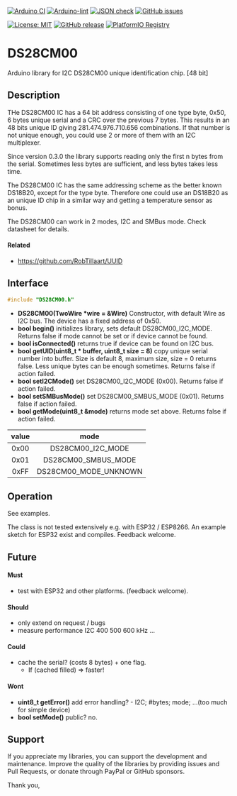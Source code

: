 
[![Arduino CI](https://github.com/RobTillaart/DS28CM00/workflows/Arduino%20CI/badge.svg)](https://github.com/marketplace/actions/arduino_ci)
[![Arduino-lint](https://github.com/RobTillaart/DS28CM00/actions/workflows/arduino-lint.yml/badge.svg)](https://github.com/RobTillaart/DS28CM00/actions/workflows/arduino-lint.yml)
[![JSON check](https://github.com/RobTillaart/DS28CM00/actions/workflows/jsoncheck.yml/badge.svg)](https://github.com/RobTillaart/DS28CM00/actions/workflows/jsoncheck.yml)
[![GitHub issues](https://img.shields.io/github/issues/RobTillaart/DS28CM00.svg)](https://github.com/RobTillaart/DS28CM00/issues)

[![License: MIT](https://img.shields.io/badge/license-MIT-green.svg)](https://github.com/RobTillaart/DS28CM00/blob/master/LICENSE)
[![GitHub release](https://img.shields.io/github/release/RobTillaart/DS28CM00.svg?maxAge=3600)](https://github.com/RobTillaart/DS28CM00/releases)
[![PlatformIO Registry](https://badges.registry.platformio.org/packages/robtillaart/library/DS28CM00.svg)](https://registry.platformio.org/libraries/robtillaart/DS28CM00)


# DS28CM00

Arduino library for I2C DS28CM00 unique identification chip.  \[48 bit\]


## Description

THe DS28CM00 IC has a 64 bit address consisting of one type byte, 0x50, 6 bytes unique serial and a CRC
over the previous 7 bytes. This results in an 48 bits unique ID giving 281.474.976.710.656 combinations.
If that number is not unique enough, you could use 2 or more of them with an I2C multiplexer.

Since version 0.3.0 the library supports reading only the first n bytes from the serial.
Sometimes less bytes are sufficient, and less bytes takes less time.

The DS28CM00 IC has the same addressing scheme as the better known DS18B20, except for the type byte.
Therefore one could use an DS18B20 as an unique ID chip in a similar way and getting a temperature sensor
as bonus. 

The DS28CM00 can work in 2 modes, I2C and SMBus mode. Check datasheet for details.


#### Related

- https://github.com/RobTillaart/UUID


## Interface

```cpp
#include "DS28CM00.h"
```

- **DS28CM00(TwoWire \*wire = &Wire)** Constructor, with default Wire as I2C bus.
The device has a fixed address of 0x50.
- **bool begin()** initializes library, sets default DS28CM00_I2C_MODE.
Returns false if mode cannot be set or if device cannot be found.
- **bool isConnected()** returns true if device can be found on I2C bus.
- **bool getUID(uint8_t \* buffer, uint8_t size = 8)** copy unique serial number into buffer.
Size is default 8, maximum size, size = 0 returns false. 
Less unique bytes can be enough sometimes.
Returns false if action failed.
- **bool setI2CMode()** set DS28CM00_I2C_MODE (0x00). Returns false if action failed.
- **bool setSMBusMode()** set DS28CM00_SMBUS_MODE (0x01). Returns false if action failed.
- **bool getMode(uint8_t &mode)** returns mode set above. Returns false if action failed.


|  value  |  mode                   |
|:-------:|:-----------------------:|
|  0x00   |  DS28CM00_I2C_MODE      |
|  0x01   |  DS28CM00_SMBUS_MODE    |
|  0xFF   |  DS28CM00_MODE_UNKNOWN  |


## Operation

See examples.

The class is not tested extensively e.g. with ESP32 / ESP8266.
An example sketch for ESP32 exist and compiles. Feedback welcome.


## Future

#### Must

- test with ESP32 and other platforms. (feedback welcome).

#### Should

- only extend on request / bugs
- measure performance I2C 400 500 600 kHz ...

#### Could

- cache the serial? (costs 8 bytes) + one flag.
  - If (cached filled) => faster!

#### Wont

- **uint8_t getError()** add error handling? - I2C; #bytes; mode; ...(too much for simple device)
- **bool setMode()** public? no.

## Support

If you appreciate my libraries, you can support the development and maintenance.
Improve the quality of the libraries by providing issues and Pull Requests, or
donate through PayPal or GitHub sponsors.

Thank you,

